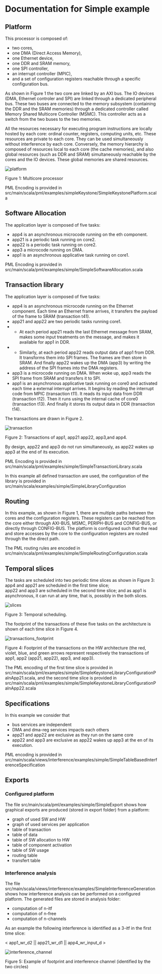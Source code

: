 # Documentation for Simple example

## Platform

This processor is composed of:

* two cores,
* one DMA (Direct Access Memory),
* one Ethernet device,
* one DDR and SRAM memory,
* one SPI controller,
* an interrupt controller (MPIC),
* and a set of configuration registers reachable through a specific configuration bus.

As shown in Figure 1 the two core are linked by an
AXI bus. The IO devices (DMA, Ethernet controler and SPI) are
linked through a dedicated peripheral bus. These two buses are
connected to the memory subsystem (containing the DDR and
the SRAM memories) through a dedicated controller
called Memory Shared Multicore Controller (MSMC). This controller
acts as a switch from the two buses to the two memories.

All the resources necessary for executing program instructions are locally hosted by each core: ordinal counter,
registers, computing units, etc.
These resources are private to each core.
They can be used simultaneously without interference by each core.
Conversely, the memory hierarchy is composed of resources local
to each core (the cache memories), and also global
resources (such as DDR and SRAM) simultaneously reachable
by the cores and the IO devices.
These global memories are shared resources.

![platform](platform.PNG "multicore processor")

Figure 1: Multicore processor

PML Encoding is provided in src/main/scala/pml/examples/simpleKeystone/SimpleKeystonePlatform.scala

## Software Allocation

The application layer is composed of five tasks:

* app4 is an asynchronous microcode running on the eth component.
* app21 is a periodic task running on core2.
* app22 is a periodic task running on core2.
* app3 a microcode running on DMA.
* app1 is an asynchronous applicative task running on core1.

PML Encoding is provided in src/main/scala/pml/examples/simple/SimpleSoftwareAllocation.scala

## Transaction library

The application layer is composed of five tasks:

* app4 is an asynchronous microcode running on the Ethernet component.
  Each time an Ethernet frame arrives, it transfers the payload of the frame to SRAM (transaction t41).
* app21 and app22 are two periodic tasks running core1.
*
    * At each period app21 reads the last Ethernet message from SRAM,
      makes some input treatments on the message, and makes it available for app1 in DDR.
*
    * Similarly, at each period app22 reads output data of app1 from DDR. It transforms them into SPI frames.
      The frames are then store in SRAM. And finally app22 wakes up the DMA (app3)
      by writing the address of the SPI frames into the DMA registers.
* app3 is a microcode running on DMA. When woke up, app3 reads the SPI frame from
  SRAM and transfers it to SPI.
* app1 is an asynchronous applicative task running on core0 and activated each time a external interrupt arrives.
  It begins by reading the interrupt code from MPIC (transaction t11).
  It reads its input data from DDR (transaction t12).
  Then it runs using the internal cache of core0 (transaction t13).
  And finally it stores its output data in DDR (transaction t14).

The transactions are drawn in Figure 2.

![transaction](transactions.PNG "Transactions of app1, app21 app22, app3,and app4")

Figure 2: Transactions of app1, app21 app22, app3,and app4.

By design, app22 and app3 do not run simultaneously, as app22 wakes up app3 at the end of its execution.

PML Encoding is provided in src/main/scala/pml/examples/simple/SimpleTransactionLibrary.scala

In this example all defined transaction are used, the configuration of the library is provided in
src/main/scala/examples/simple/SimpleLibraryConfiguration

## Routing

In this example, as shown in Figure 1, there are multiple paths between the cores and the configuration registers.
These registers can be reached from the core either through AXI-BUS, MSMC, PERIPH-BUS and CONFIG-BUS, or directly
through CONFIG-BUS.
The platform is configured such that the read and store accesses by the core to the configuration registers are routed
through the
the direct path.

The PML routing rules are encoded in src/main/scala/pml/examples/simple/SimpleRoutingConfiguration.scala

## Temporal slices

The tasks are scheduled into two periodic time slices as shown in Figure 3:
app4 and app21 are scheduled in the first time slice;  
app22 and app3 are scheduled in the second time slice;
and as app1 is asynchronous, it can run at any time, that is, possibly in the both slices.

![slices](temporal_slices.PNG "temporal scheduling")

Figure 3: Temporal scheduling.

The footprint of the transactions of these five tasks on the architecture is shown of each time slice in Figure 4.

![transactions_footprint](transactions_footprint.PNG "Footprint of the transactions on the HW architecture (the red, violet, blue, and green arrows represent respectively the transactions of app1, app2 (app21, app22), app3, and app3).")

Figure 4: Footprint of the transactions on the HW architecture (the red, violet, blue, and green arrows represent
respectively the transactions of app1, app2 (app21, app22), app3, and app3).

The PML encoding of the first time slice is provided in
src/main/scala/pml/examples/simple/SimpleKeystoneLibraryConfigurationPalnApp21.scala,
and the second time slice is provided in
src/main/scala/pml/examples/simple/SimpleKeystoneLibraryConfigurationPalnApp22.scala

## Specifications

In this example we consider that

* bus services are independent
* DMA and dma-reg services impacts each others
* app21 and app22 are exclusive as they run on the same core
* app22 and app3 are exclusive as app22 wakes up app3 at the en of its execution.

PML encoding is provided in src/main/scala/views/interference/examples/simple/SimpleTableBasedInterferenceSpecification

## Exports

### Configured platform

The file src/main/scala/pml/examples/simple/SimpleExport shows how graphical exports are produced (stored in export
folder)
from a platform:

* graph of used SW and HW
* graph of used services per application
* table of transaction
* table of data
* table of SW allocation to HW
* table of component activation
* table of SW usage
* routing table
* transfert table

### Interference analysis

The file src/main/scala/views/interference/examples/SimpleInterferenceGeneration shows how interference analysis can be
performed
on a configured platform. The generated files are stored in analysis folder:

* computation of n-itf
* computation of n-free
* computation of n-channels

As an example the following interference is identified as a 3-itf in the first time slice:

< app1_wr_d2 || app21_wr_d1 || app4_wr_input_d >

![interference_channel](interference.PNG "Footprint and interference channel (identified by the two circles)")

Figure 5: Example of footprint and interference channel (identified by the two circles) 

